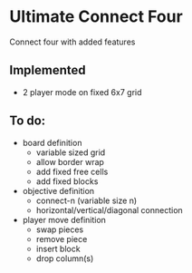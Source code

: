 # Ultimate Connect Four
Connect four with added features

## Implemented
* 2 player mode on fixed 6x7 grid

## To do:
* board definition
    * variable sized grid
    * allow border wrap
    * add fixed free cells
    * add fixed blocks
* objective definition
    * connect-n (variable size n)
    * horizontal/vertical/diagonal connection
* player move definition  
    * swap pieces
    * remove piece
    * insert block
    * drop column(s)
